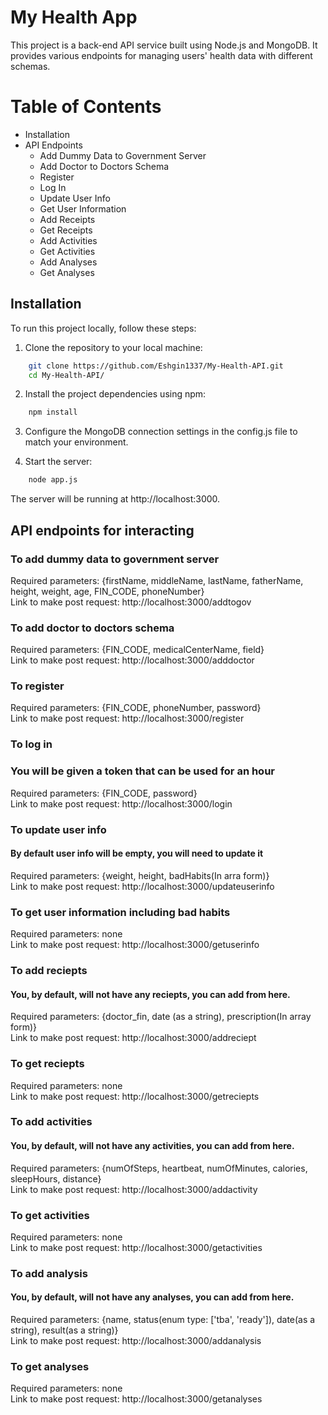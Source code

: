 # My Health App
This project is a back-end API service built using Node.js and MongoDB. It provides various endpoints for managing users' health data with different schemas.

# Table of Contents
* Installation
* API Endpoints
    * Add Dummy Data to Government Server
    * Add Doctor to Doctors Schema
    * Register
    * Log In
    * Update User Info
    * Get User Information
    * Add Receipts
    * Get Receipts
    * Add Activities
    * Get Activities
    * Add Analyses
    * Get Analyses

## Installation
To run this project locally, follow these steps:


1. Clone the repository to your local machine:
```bash 
    git clone https://github.com/Eshgin1337/My-Health-API.git
    cd My-Health-API/
```

2. Install the project dependencies using npm:
```bash 
    npm install
```

 
3. Configure the MongoDB connection settings in the config.js file to match your environment.

4. Start the server:
```bash 
    node app.js
```

The server will be running at http://localhost:3000.


## API endpoints for interacting

### To add dummy data to government server
Required parameters: {firstName, middleName, lastName, fatherName, height, weight, age, FIN_CODE, phoneNumber} <br>
Link to make post request: http://localhost:3000/addtogov


### To add doctor to doctors schema
Required parameters: {FIN_CODE, medicalCenterName, field} <br>
Link to make post request: http://localhost:3000/adddoctor


### To register 
Required parameters: {FIN_CODE, phoneNumber, password} <br>
Link to make post request: http://localhost:3000/register


### To log in 
### You will be given a token that can be used for an hour
Required parameters: {FIN_CODE, password} <br>
Link to make post request: http://localhost:3000/login


### To update user info
#### By default user info will be empty, you will need to update it
Required parameters: {weight, height, badHabits(In arra form)} <br>
Link to make post request: http://localhost:3000/updateuserinfo


### To get user information including bad habits 
Required parameters: none <br>
Link to make post request: http://localhost:3000/getuserinfo


### To add reciepts 
#### You, by default, will not have any reciepts, you can add from here.
Required parameters: {doctor_fin, date (as a string), prescription(In array form)} <br>
Link to make post request: http://localhost:3000/addreciept


### To get reciepts 
Required parameters: none <br>
Link to make post request: http://localhost:3000/getreciepts


### To add activities 
#### You, by default, will not have any activities, you can add from here.
Required parameters: {numOfSteps, heartbeat, numOfMinutes, calories, sleepHours, distance} <br>
Link to make post request: http://localhost:3000/addactivity


### To get activities 
Required parameters: none <br>
Link to make post request: http://localhost:3000/getactivities


### To add analysis 
#### You, by default, will not have any analyses, you can add from here.
Required parameters: {name, status(enum type: ['tba', 'ready']), date(as a string), result(as a string)} <br>
Link to make post request: http://localhost:3000/addanalysis


### To get analyses 
Required parameters: none <br>
Link to make post request: http://localhost:3000/getanalyses